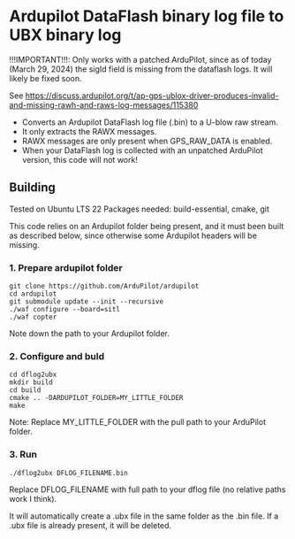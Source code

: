 # Ardupilot DataFlash binary log file to UBX binary log

!!!IMPORTANT!!!: Only works with a patched ArduPilot, since as of today (March 29, 2024) the sigId field is missing from the dataflash logs. It will likely be fixed soon.

See https://discuss.ardupilot.org/t/ap-gps-ublox-driver-produces-invalid-and-missing-rawh-and-raws-log-messages/115380

- Converts an Ardupilot DataFlash log file (.bin) to a U-blow raw stream.
- It only extracts the RAWX messages.
- RAWX messages are only present when GPS_RAW_DATA is enabled.
- When your DataFlash log is collected with an unpatched ArduPilot version, this code will not work!

## Building

Tested on Ubuntu LTS 22
Packages needed: build-essential, cmake, git

This code relies on an Ardupilot folder being present, and it must been built as described below, since otherwise some Ardupilot headers will be missing. 

### 1. Prepare ardupilot folder

```
git clone https://github.com/ArduPilot/ardupilot
cd ardupilot
git submodule update --init --recursive
./waf configure --board=sitl
./waf copter
```

Note down the path to your Ardupilot folder.

### 2. Configure and buld

```
cd dflog2ubx
mkdir build
cd build
cmake .. -DARDUPILOT_FOLDER=MY_LITTLE_FOLDER
make
```

Note: Replace MY_LITTLE_FOLDER with the pull path to your ArduPilot folder.

### 3. Run

```
./dflog2ubx DFLOG_FILENAME.bin
```

Replace DFLOG_FILENAME with full path to your dflog file (no relative paths work I think).

It will automatically create a .ubx file in the same folder as the .bin file. If a .ubx file is already present, it will be deleted.